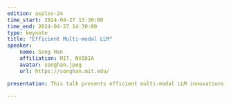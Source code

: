 ```yaml
---
edition: asplos-24
time_start: 2024-04-27 13:30:00
time_end: 2024-04-27 14:30:00
type: keynote
title: "Efficient Multi-modal LLM"
speaker:
    name: Song Han
    affiliation: MIT, NVIDIA
    avatar: songhan.jpeg 
    url: https://songhan.mit.edu/

presentation: This talk presents efficient multi-modal LLM innovations and system implementations. I’ll first present VILA, a visual language model pre-training recipe beyond visual instruction tuning, enabling multi-image reasoning and in-context learning. Followed by SmoothQuant and AWQ for LLM quantization, and the TinyChat inference library.  AWQ and TinyChat enable VILA 2.7B deployable on Jetson Orin Nano, bringing new opportunities for mobile vision applications. Second, I’ll present efficient representation learning, including EfficientViT for high-resolution vision, accelerating SAM by 48x without performance loss; and condition-aware neural networks, a novel way to add control to diffusion models. Third, I’ll present StreamingLLM, a KV cache optimization technique for long conversation and LongLoRA, using sparse, shifted attention for long-context LLM. Finally, I’ll present PockEngine for efficient LLM fine-tuning. Many of these techniques have been incorporated into NVIDIA's large language model optimization library, TensorRT-LLM.

---
```



